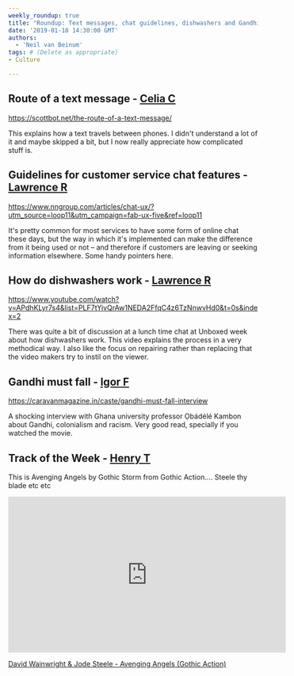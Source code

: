 ```yaml
---
weekly_roundup: true
title: "Roundup: Text messages, chat guidelines, dishwashers and Gandhi"
date: '2019-01-18 14:30:00 GMT'
authors:
  - 'Neil van Beinum'
tags: # (Delete as appropriate)
- Culture

---
```


## Route of a text message - [Celia C](/team#celia-collins)

https://scottbot.net/the-route-of-a-text-message/

This explains how a text travels between phones. I didn't understand a lot of it and maybe skipped a bit, but I now really appreciate how complicated stuff is. 

## Guidelines for customer service chat features - [Lawrence R](/team#lawrence-richards)

https://www.nngroup.com/articles/chat-ux/?utm_source=loop11&utm_campaign=fab-ux-five&ref=loop11

It's pretty common for most services to have some form of online chat these days, but the way in which it's implemented can make the difference from it being used or not – and therefore if customers are leaving or seeking information elsewhere. Some handy pointers here.

## How do dishwashers work - [Lawrence R](/team#lawrence-richards)

https://www.youtube.com/watch?v=APdhKLyr7s4&list=PLF7tYivQrAw1NEDA2FfqC4z6TzNnwvHd0&t=0s&index=2

There was quite a bit of discussion at a lunch time chat at Unboxed week about how dishwashers work. This video explains the process in a very methodical way. I also like the focus on repairing rather than replacing that the video makers try to instil on the viewer.

## Gandhi must fall - [Igor F](/team#igor-fontana)

https://caravanmagazine.in/caste/gandhi-must-fall-interview

A shocking interview with Ghana university professor Ọbádélé Kambon about
Gandhi, colonialism and racism. Very good read, specially if you watched the
movie.

## Track of the Week - [Henry T](/team#henry-turner)

This is Avenging Angels by Gothic Storm from Gothic Action.... Steele thy blade etc etc

<iframe width="560" height="315" src="https://www.youtube.com/embed/OYoTBziF9Fk" frameborder="0" allow="accelerometer; autoplay; encrypted-media; gyroscope; picture-in-picture" allowfullscreen></iframe>

[David Wainwright & Jode Steele - Avenging Angels (Gothic Action)](https://www.youtube.com/watch?v=OYoTBziF9Fk)

